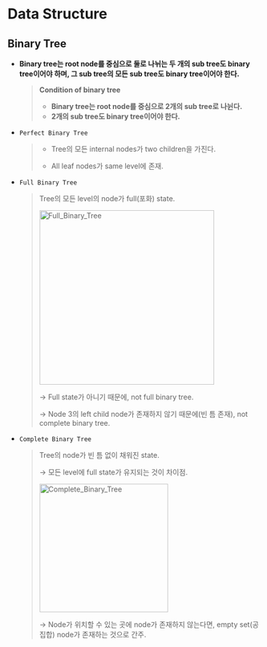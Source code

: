 # Data Structure

## Binary Tree

- **Binary tree는 root node를 중심으로 둘로 나뉘는 두 개의 sub tree도 binary tree이어야 하며, 그 sub tree의 모든 sub tree도 binary tree이어야 한다.**
  
  > **Condition of binary tree**
  >
  > * **Binary tree는 root node를 중심으로 2개의 sub tree로 나뉜다.**
  > * **2개의 sub tree도 binary tree이어야 한다.**



* `Perfect Binary Tree`

  > - Tree의 모든 internal nodes가 two children을 가진다.
  >
  > - All leaf nodes가 same level에 존재.



* `Full Binary Tree`

  > Tree의 모든 level의 node가 full(포화) state.
  >
  > <img width="348" alt="Full_Binary_Tree" src="https://user-images.githubusercontent.com/23169707/72912077-70734e80-3d7e-11ea-9d4d-2252043a17d4.png">
  >
  > → Full state가 아니기 때문에, not full binary tree.
  >
  > → Node 3의 left child node가 존재하지 않기 때문에(빈 틈 존재), not complete binary tree.



* `Complete Binary Tree`

  > Tree의 node가 빈 틈 없이 채워진 state.
  >
  > → 모든 level에 full state가 유지되는 것이 차이점.
  >
  > <img width="256" alt="Complete_Binary_Tree" src="https://user-images.githubusercontent.com/23169707/72912317-ce079b00-3d7e-11ea-83b2-f6bbb886f04e.png">
  >
  > → Node가 위치할 수 있는 곳에 node가 존재하지 않는다면, empty set(공집합) node가 존재하는 것으로 간주.

